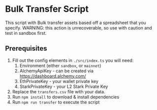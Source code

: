 # Bulk Transfer Script

This script with Bulk transfer assets based off a spreadsheet that you specify. WARNING: this action is unrecoverable, so use with caution and test in sandbox first.
 
## Prerequisites

1. Fill out the config elements in `./src/index.ts` you will need:
   1. Environment (either `sandbox`, or `mainnet`)
   2. AlchemyApiKey - can be created via https://dashboard.alchemy.com/
   3. EthPrivateKey - your wallet private key
   4. StarkPrivateKey - your L2 Stark Private Key 
2. Replace the `transfers.csv` file with your data.
3. Run `npm install` to download & install dependencies
4. Run `npm run transfer` to execute the script